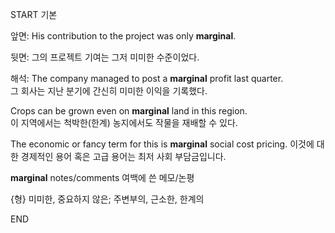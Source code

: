 START
기본

앞면:
His contribution to the project was only **marginal**.

뒷면:
그의 프로젝트 기여는 그저 미미한 수준이었다.

해석:
The company managed to post a **marginal** profit last quarter.  
그 회사는 지난 분기에 간신히 미미한 이익을 기록했다.

Crops can be grown even on **marginal** land in this region.  
이 지역에서는 척박한(한계) 농지에서도 작물을 재배할 수 있다.

The economic or fancy term for this is **marginal** social cost pricing. 
이것에 대한 경제적인 용어 혹은 고급 용어는 최저 사회 부담금입니다.

**marginal** notes/comments 
여백에 쓴 메모/논평

{형} 미미한, 중요하지 않은; 주변부의, 근소한, 한계의  
<!--ID: 1747494847732-->
END